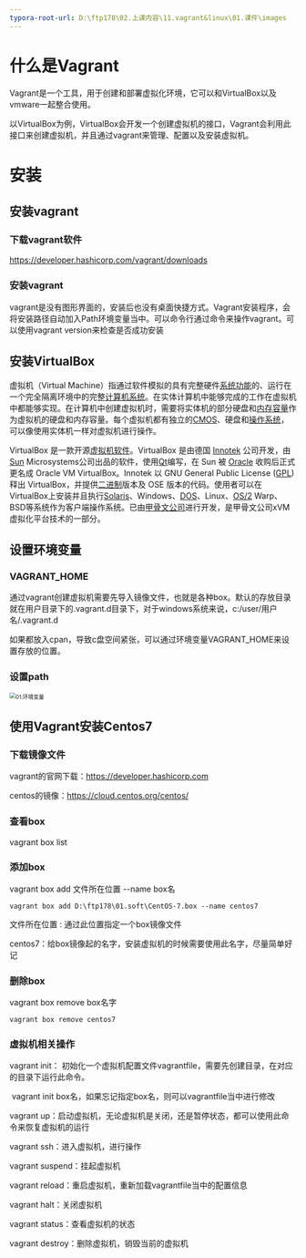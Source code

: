 ```yaml
---
typora-root-url: D:\ftp178\02.上课内容\11.vagrant&linux\01.课件\images
---
```


# 什么是Vagrant

Vagrant是一个工具，用于创建和部署虚拟化环境，它可以和VirtualBox以及vmware一起整合使用。

以VirtualBox为例，VirtualBox会开发一个创建虚拟机的接口，Vagrant会利用此接口来创建虚拟机，并且通过vagrant来管理、配置以及安装虚拟机。



# 安装

## 安装vagrant

### 下载vagrant软件

https://developer.hashicorp.com/vagrant/downloads

### 安装vagrant

vagrant是没有图形界面的，安装后也没有桌面快捷方式。Vagrant安装程序，会将安装路径自动加入Path环境变量当中。可以命令行通过命令来操作vagrant。可以使用vagrant version来检查是否成功安装



## 安装VirtualBox

虚拟机（Virtual Machine）指通过软件模拟的具有完整硬件[系统功能](https://baike.baidu.com/item/系统功能/10394740?fromModule=lemma_inlink)的、运行在一个完全隔离环境中的完整[计算机系统](https://baike.baidu.com/item/计算机系统/7210959?fromModule=lemma_inlink)。在实体计算机中能够完成的工作在虚拟机中都能够实现。在计算机中创建虚拟机时，需要将实体机的部分硬盘和[内存容量](https://baike.baidu.com/item/内存容量/3361934?fromModule=lemma_inlink)作为虚拟机的硬盘和内存容量。每个虚拟机都有独立的[CMOS](https://baike.baidu.com/item/CMOS/428167?fromModule=lemma_inlink)、硬盘和[操作系统](https://baike.baidu.com/item/操作系统/192?fromModule=lemma_inlink)，可以像使用实体机一样对虚拟机进行操作。

VirtualBox 是一款开源[虚拟机软件](https://baike.baidu.com/item/虚拟机软件/9003764?fromModule=lemma_inlink)。VirtualBox 是由德国 [Innotek](https://baike.baidu.com/item/Innotek/4492496?fromModule=lemma_inlink) 公司开发，由[Sun](https://baike.baidu.com/item/Sun/69463?fromModule=lemma_inlink) Microsystems公司出品的软件，使用[Qt](https://baike.baidu.com/item/Qt/451743?fromModule=lemma_inlink)编写，在 Sun 被 [Oracle](https://baike.baidu.com/item/Oracle/301207?fromModule=lemma_inlink) 收购后正式更名成 Oracle VM VirtualBox。Innotek 以 GNU General Public License ([GPL](https://baike.baidu.com/item/GPL/2357903?fromModule=lemma_inlink)) 释出 VirtualBox，并提供[二进制](https://baike.baidu.com/item/二进制/361457?fromModule=lemma_inlink)版本及 OSE 版本的代码。使用者可以在VirtualBox上安装并且执行[Solaris](https://baike.baidu.com/item/Solaris/3517?fromModule=lemma_inlink)、Windows、[DOS](https://baike.baidu.com/item/DOS/32025?fromModule=lemma_inlink)、Linux、[OS/2](https://baike.baidu.com/item/OS%2F2/1958699?fromModule=lemma_inlink) Warp、BSD等系统作为客户端操作系统。已由[甲骨文公司](https://baike.baidu.com/item/甲骨文公司/430115?fromModule=lemma_inlink)进行开发，是甲骨文公司xVM虚拟化平台技术的一部分。



## 设置环境变量

### VAGRANT_HOME

通过vagrant创建虚拟机需要先导入镜像文件，也就是各种box。默认的存放目录就在用户目录下的.vagrant.d目录下，对于windows系统来说，c:/user/用户名/.vagrant.d

如果都放入cpan，导致c盘空间紧张，可以通过环境变量VAGRANT_HOME来设置存放的位置。



### 设置path

<img src="/01.环境变量.png" alt="01.环境变量" style="zoom: 67%;" />



## 使用Vagrant安装Centos7

### 下载镜像文件

vagrant的官网下载：https://developer.hashicorp.com

centos的镜像：https://cloud.centos.org/centos/

### 查看box

vagrant box list

### 添加box

vagrant  box add  文件所在位置 --name box名

```
vagrant box add D:\ftp178\01.soft\CentOS-7.box --name centos7
```

文件所在位置 : 通过此位置指定一个box镜像文件

centos7：给box镜像起的名字，安装虚拟机的时候需要使用此名字，尽量简单好记

### 删除box

vagrant box remove box名字

```
vagrant box remove centos7
```



### 虚拟机相关操作

vagrant init： 初始化一个虚拟机配置文件vagrantfile，需要先创建目录，在对应的目录下运行此命令。

​	vagrant init  box名，如果忘记指定box名，则可以vagrantfile当中进行修改

vagrant up：启动虚拟机，无论虚拟机是关闭，还是暂停状态，都可以使用此命令来恢复虚拟机的运行

vagrant ssh：进入虚拟机，进行操作

vagrant suspend：挂起虚拟机

vagrant reload：重启虚拟机，重新加载vagrantfile当中的配置信息

vagrant halt：关闭虚拟机

vagrant status：查看虚拟机的状态

vagrant destroy：删除虚拟机，销毁当前的虚拟机



